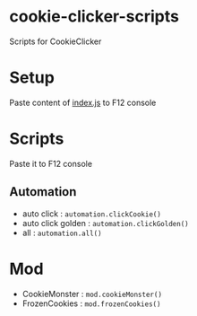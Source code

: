 # cookie-clicker-scripts
Scripts for CookieClicker

# Setup

Paste content of [index.js](./index.js) to F12 console

# Scripts

Paste it to F12 console

## Automation

- auto click        : `automation.clickCookie()`
- auto click golden : `automation.clickGolden()`
- all               : `automation.all()`

# Mod

- CookieMonster : `mod.cookieMonster()`
- FrozenCookies : `mod.frozenCookies()`
